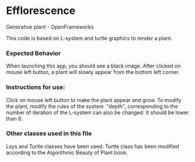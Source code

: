 # Efflorescence
Generative plant - OpenFrameworks

This code is based on L-system and turtle graphics to render a plant. 

### Expected Behavior

When launching this app, you should see a black image. After clicked on mouse left button, a plant will slowly appear from the bottom left corner. 

### Instructions for use:
Click on mouse left button to make the plant appear and grow. 
To modify the plant, modify the rules of the system. 
"depth", corresponding to the number of iteration of the L-system can also be changed. It should be lower than 6. 

### Other classes used in this file
Lsys and Turtle classes have been used. Turtle class has been modified according to the Algorithmic Beauty of Plant book. 
